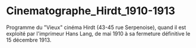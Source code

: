 # Cinematographe_Hirdt_1910-1913
Programme du "Vieux" cinéma Hirdt (43-45 rue Serpenoise), quand il est exploité par l'imprimeur Hans Lang, de mai 1910 à sa fermeture définitive le 15 décembre 1913.

